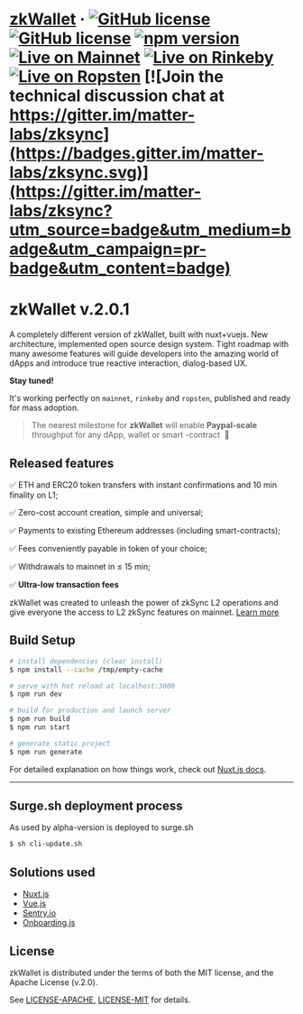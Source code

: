 # [zkWallet](https://wallet.zksync.io/) &middot; [![GitHub license](https://img.shields.io/badge/license-MIT-blue.svg)](https://github.com/matter-labs/zksync-wallet/blob/master/LICENSE-MIT) [![GitHub license](https://img.shields.io/badge/license-Apache%202-blue)](https://github.com/matter-labs/zksync-wallet/blob/master/LICENSE-MIT) [![npm version](https://img.shields.io/npm/v/zksync.svg?style=flat)](https://www.npmjs.com/package/zksync) [![Live on Mainnet](https://img.shields.io/badge/wallet-Live%20on%20Mainnet-blue)](https://wallet.zksync.io) [![Live on Rinkeby](https://img.shields.io/badge/wallet-Live%20on%20Rinkeby-blue)](https://rinkeby.zksync.io) [![Live on Ropsten](https://img.shields.io/badge/wallet-Live%20on%20Ropsten-blue)](https://ropsten.zksync.io) [![Join the technical discussion chat at https://gitter.im/matter-labs/zksync](https://badges.gitter.im/matter-labs/zksync.svg)](https://gitter.im/matter-labs/zksync?utm_source=badge&utm_medium=badge&utm_campaign=pr-badge&utm_content=badge)


# zkWallet v.2.0.1

A completely different version of zkWallet, built with nuxt+vuejs.
New architecture, implemented open source design system. Tight roadmap with many awesome features will guide developers into the amazing world of dApps and introduce true
 reactive interaction, dialog-based UX.
 
**Stay tuned!**

It's working perfectly on ```mainnet```, ```rinkeby``` and ```ropsten```, published and ready for mass adoption.

> The nearest milestone for **zkWallet**  will enable **Paypal-scale** throughput for any dApp, wallet or smart
>-contract &nbsp;🚀

## Released features

✅ ETH and ERC20 token transfers with instant confirmations and 10 min finality on L1;

✅ Zero-cost account creation, simple and universal;

✅ Payments to existing Ethereum addresses (including smart-contracts);

✅ Fees conveniently payable in token of your choice;

✅ Withdrawals to mainnet in ≤ 15 min;

✅ **Ultra-low transaction fees**

zkWallet was created to unleash the power of zkSync L2 operations and give everyone the access to L2 zkSync features on mainnet. [Learn more](https://zksync.io/)

## Build Setup

``` bash
# install dependencies (clear install)
$ npm install --cache /tmp/empty-cache

# serve with hot reload at localhost:3000
$ npm run dev

# build for production and launch server
$ npm run build
$ npm run start

# generate static project
$ npm run generate
```

For detailed explanation on how things work, check out [Nuxt.js docs](https://nuxtjs.org).

---

## Surge.sh deployment process

As used by alpha-version is deployed to surge.sh 

``` sh
$ sh cli-update.sh
``` 

## Solutions used

* [Nuxt.js](https://nuxtjs.org)
* [Vue.js](https://vuejs.org)
* [Sentry.io](https://sentry.io)
* [Onboarding.js](https://docs.blocknative.com/onboard)

## License

zkWallet is distributed under the terms of both the MIT license, and the Apache License (v.2.0).

See [LICENSE-APACHE](LICENSE-APACHE), [LICENSE-MIT](LICENSE-MIT) for details.
